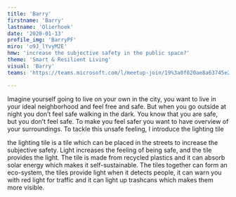 ```yaml
---
title: 'Barry'
firstname: 'Barry'
lastname: 'Olierhoek'
date: '2020-01-13'
profile_img: 'BarryPF'
miro: 'o9J_lYvyM2E'
hmw: 'increase the subjective safety in the public space?'
theme: 'Smart & Resilient Living'
visual: 'Barry'
teams: 'https://teams.microsoft.com/l/meetup-join/19%3a0f020ae8a63745e2833ec6fa438a1d14%40thread.tacv2/1611096105681?context=%7b%22Tid%22%3a%22ca6fbace-7cba-4d53-8681-a06284f7ff46%22%2c%22Oid%22%3a%22100e5047-8c80-4681-bea6-926cb60256f0%22%7d'

---
```


Imagine yourself going to live on your own in the city, you want to live in your ideal neighborhood and feel free and safe. But when you go outside at night you don’t feel safe walking in the dark. You know that you are safe, but you don’t feel safe. To make you feel safer you want to have overview of your surroundings.  To tackle this unsafe feeling, I introduce the lighting tile  

the lighting tile is a tile which can be placed in the streets to increase the subjective safety. Light increases the feeling of being safe, and the tile provides the light. The tile is made from recycled plastics and it can absorb solar energy which makes it self-sustainable. The tiles together can form an eco-system, the tiles provide light when it detects people, it can warn you with red light for traffic and it can light up trashcans which makes them more visible.  
